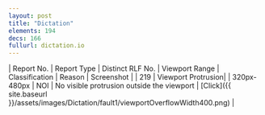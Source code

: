 ```yaml
---
layout: post
title: "Dictation"
elements: 194
decs: 166
fullurl: dictation.io
---
```

| Report No. | Report Type | Distinct RLF No. | Viewport Range | Classification | Reason | Screenshot |
| 219 | Viewport Protrusion| | 320px-480px | NOI | No visible protrusion outside the viewport | [Click]({{ site.baseurl }}/assets/images/Dictation/fault1/viewportOverflowWidth400.png) |
